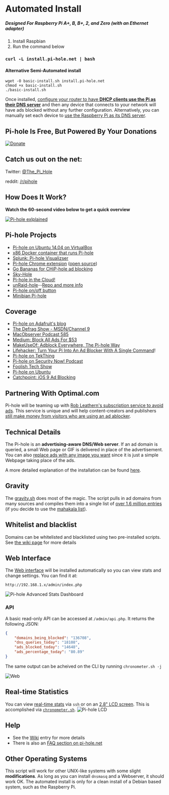 # Automated Install 
##### Designed For Raspberry Pi A+, B, B+, 2, and Zero (with an Ethernet adapter)

1. Install Raspbian 
2. Run the command below

### ```curl -L install.pi-hole.net | bash```

#### Alternative Semi-Automated install ####
```
wget -O basic-install.sh install.pi-hole.net
chmod +x basic-install.sh
./basic-install.sh
```

Once installed, [configure your router to have **DHCP clients use the Pi as their DNS server**](http://pi-hole.net/faq/can-i-set-the-pi-hole-to-be-the-dns-server-at-my-router-so-i-dont-have-to-change-settings-for-my-devices/) and then any device that connects to your network will have ads blocked without any further configuration.  Alternatively, you can manually set each device to [use the Raspberry Pi as its DNS server](http://pi-hole.net/faq/how-do-i-use-the-pi-hole-as-my-dns-server/).

## Pi-hole Is Free, But Powered By Your Donations
[![Donate](https://www.paypalobjects.com/en_US/i/btn/btn_donateCC_LG.gif "Free, but powered by donations")](https://www.paypal.com/cgi-bin/webscr?cmd=_s-xclick&hosted_button_id=3J2L3Z4DHW9UY "Donate")

## Catch us out on the net:
Twitter: [@The_Pi_Hole](https://twitter.com/The_Pi_Hole)

reddit: [/r/pihole](https://www.reddit.com/r/pihole/)

## How Does It Work?
**Watch the 60-second video below to get a quick overview**

[![Pi-hole exlplained](http://i.imgur.com/qNybJDX.png)](https://vimeo.com/135965232)

## Pi-hole Projects
- [Pi-hole on Ubuntu 14.04 on VirtualBox](http://hbalagtas.blogspot.com/2016/02/adblocking-with-pi-hole-and-ubuntu-1404.html)
- [x86 Docker container that runs Pi-hole](https://hub.docker.com/r/diginc/pi-hole/)
- [Splunk: Pi-hole Visualizser](https://splunkbase.splunk.com/app/3023/)
- [Pi-hole Chrome extension](https://chrome.google.com/webstore/detail/pi-hole-list-editor/hlnoeoejkllgkjbnnnhfolapllcnaglh) ([open source](https://github.com/packtloss/pihole-extension))
- [Go Bananas for CHiP-hole ad blocking](https://www.hackster.io/jacobsalmela/chip-hole-network-wide-ad-blocker-98e037)
- [Sky-Hole](http://dlaa.me/blog/post/skyhole)
- [Pi-hole in the Cloud!](http://blog.codybunch.com/2015/07/28/Pi-Hole-in-the-cloud/)
- [unRaid-hole](https://github.com/spants/unraidtemplates/blob/master/Spants/unRaid-hole.xml#L13)--[Repo and more info](http://lime-technology.com/forum/index.php?PHPSESSID=c0eae3e5ef7e521f7866034a3336489d&topic=38486.0)
- [Pi-hole on/off button](http://thetimmy.silvernight.org/pages/endisbutton/)
- [Minibian Pi-hole](http://munkjensen.net/wiki/index.php/See_my_Pi-Hole#Minibian_Pi-hole)

## Coverage
- [Pi-hole on Adafruit's blog](https://blog.adafruit.com/2016/03/04/pi-hole-is-a-black-hole-for-internet-ads-piday-raspberrypi-raspberry_pi/)
- [The Defrag Show - MSDN/Channel 9](https://channel9.msdn.com/Shows/The-Defrag-Show/Defrag-Endoscope-USB-Camera-The-Final-HoloLens-Vote-Adblock-Pi-and-more?WT.mc_id=dlvr_twitter_ch9#time=20m39s)
- [MacObserver Podcast 585](http://www.macobserver.com/tmo/podcast/macgeekgab-585)
- [Medium: Block All Ads For $53](https://medium.com/@robleathern/block-ads-on-all-home-devices-for-53-18-a5f1ec139693#.gj1xpgr5d)
- [MakeUseOf: Adblock Everywhere, The Pi-hole Way](http://www.makeuseof.com/tag/adblock-everywhere-raspberry-pi-hole-way/)
- [Lifehacker: Turn Your Pi Into An Ad Blocker With A Single Command](http://lifehacker.com/turn-a-raspberry-pi-into-an-ad-blocker-with-a-single-co-1686093533)!
- [Pi-hole on TekThing](https://youtu.be/8Co59HU2gY0?t=2m)
- [Pi-hole on Security Now! Podcast](http://www.youtube.com/watch?v=p7-osq_y8i8&t=100m26s)
- [Foolish Tech Show](https://youtu.be/bYyena0I9yc?t=2m4s)
- [Pi-hole on Ubuntu](http://www.boyter.org/2015/12/pi-hole-ubuntu-14-04/)
- [Catchpoint: iOS 9 Ad Blocking](http://blog.catchpoint.com/2015/09/14/ad-blocking-apple/)

## Partnering With Optimal.com

Pi-hole will be teaming up with [Rob Leathern's subscription service to avoid ads](https://medium.com/@robleathern/block-ads-on-all-home-devices-for-53-18-a5f1ec139693#.gj1xpgr5d).  This service is unique and will help content-creators and publishers [still make money from visitors who are using an ad ablocker](http://techcrunch.com/2015/12/17/the-new-optimal/).

## Technical Details

The Pi-hole is an **advertising-aware DNS/Web server**.  If an ad domain is queried, a small Web page or GIF is delivered in place of the advertisement.  You can also [replace ads with any image you want](http://pi-hole.net/faq/is-it-possible-to-change-the-blank-page-that-takes-place-of-the-ads-to-something-else/) since it is just a simple Webpage taking place of the ads.

A more detailed explanation of the installation can be found [here](http://jacobsalmela.com/block-millions-ads-network-wide-with-a-raspberry-pi-hole-2-0).

## Gravity
The [gravity.sh](https://github.com/pi-hole/pi-hole/blob/master/gravity.sh) does most of the magic.  The script pulls in ad domains from many sources and compiles them into a single list of [over 1.6 million entries](http://jacobsalmela.com/block-millions-ads-network-wide-with-a-raspberry-pi-hole-2-0) (if you decide to use the [mahakala list](https://github.com/pi-hole/pi-hole/commit/963eacfe0537a7abddf30441c754c67ca1e40965)).

## Whitelist and blacklist
Domains can be whitelisted and blacklisted using two pre-installed scripts. See [the wiki page](https://github.com/pi-hole/pi-hole/wiki/Whitelisting-and-Blacklisting) for more details

## Web Interface
The [Web interface](https://github.com/jacobsalmela/AdminLTE#pi-hole-admin-dashboard) will be installed automatically so you can view stats and change settings.  You can find it at:

`http://192.168.1.x/admin/index.php`

![Pi-hole Advanced Stats Dashboard](http://i.imgur.com/rTlLYPh.png)

### API

A basic read-only API can be accessed at `/admin/api.php`. It returns the following JSON:
```JSON
{
	"domains_being_blocked": "136708",
	"dns_queries_today": "18108",
	"ads_blocked_today": "14648",
	"ads_percentage_today": "80.89"
}
```
The same output can be acheived on the CLI by running `chronometer.sh -j`

![Web](http://i.imgur.com/m114SCn.png)

## Real-time Statistics

You can view [real-time stats](http://pi-hole.net/faq/install-the-real-time-lcd-monitor-chronometer/) via `ssh` or on an [2.8" LCD screen](http://amzn.to/1P0q1Fj).  This is accomplished via [`chronometer.sh`](https://github.com/pi-hole/pi-hole/blob/master/advanced/Scripts/chronometer.sh).
![Pi-hole LCD](http://i.imgur.com/nBEqycp.jpg)

## Help
- See the [Wiki](https://github.com/pi-hole/pi-hole/wiki/Customization) entry for more details
- There is also an [FAQ section on pi-hole.net](http://pi-hole.net)

## Other Operating Systems
This script will work for other UNIX-like systems with some slight **modifications**.  As long as you can install `dnsmasq` and a Webserver, it should work OK.  The automated install is only for a clean install of a Debian based system, such as the Raspberry Pi.
